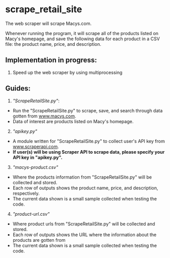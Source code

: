 # scrape_retail_site
The web scraper will scrape Macys.com.

Whenever running the program, it will scrape all of the products
listed on Macy's homepage, and save the following data for each product
in a CSV file: the product name, price, and description.

## Implementation in progress:
1. Speed up the web scraper by using multiprocessing 

## Guides:
1. *"ScrapeRetailSite.py"*:
  - Run the "ScrapeRetailSite.py" to scrape, save, and search through data gotten from www.macys.com.
  - Data of interest are products listed on Macy's homepage.

2. *"apikey.py"* 
  - A module written for "ScrapeRetailSite.py" to collect user's API key from www.scraperapi.com.
  - **If user(s) will be using Scraper API to scrape data, please specify your API key in "apikey.py".** 

3. *"macys-product.csv"*
  - Where the products information from "ScrapeRetailSite.py" will be collected and stored.
  - Each row of outputs shows the product name, price, and description, respectively.
  - The current data shown is a small sample collected when testing the code.
  
4. *"product-url.csv"*
  - Where product urls from "ScrapeRetailSite.py" will be collected and stored.
  - Each row of outputs shows the URL where the information about the products are gotten from
  - The current data shown is a small sample collected when testing the code.
